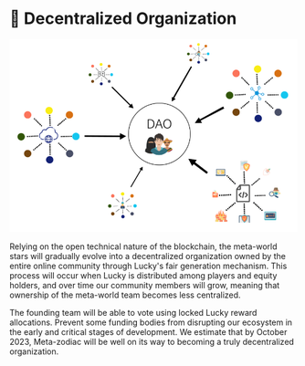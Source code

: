 # 🏢 Decentralized Organization

![](<.gitbook/assets/image (2).png>)

Relying on the open technical nature of the blockchain, the meta-world stars will gradually evolve into a decentralized organization owned by the entire online community through Lucky's fair generation mechanism. This process will occur when Lucky is distributed among players and equity holders, and over time our community members will grow, meaning that ownership of the meta-world team becomes less centralized.

The founding team will be able to vote using locked Lucky reward allocations. Prevent some funding bodies from disrupting our ecosystem in the early and critical stages of development. We estimate that by October 2023, Meta-zodiac will be well on its way to becoming a truly decentralized organization.
